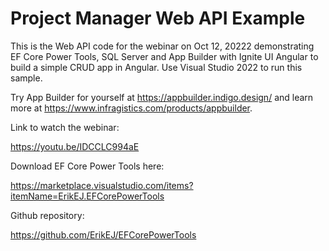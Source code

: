 # Project Manager Web API Example

This is the Web API code for the webinar on Oct 12, 20222 demonstrating EF Core Power Tools, SQL Server and App Builder with Ignite UI Angular to build a simple CRUD app in Angular. Use Visual Studio 2022 to run this sample.

Try App Builder for yourself at https://appbuilder.indigo.design/ and learn more at https://www.infragistics.com/products/appbuilder.

Link to watch the webinar:

https://youtu.be/IDCCLC994aE

Download EF Core Power Tools here:

https://marketplace.visualstudio.com/items?itemName=ErikEJ.EFCorePowerTools

Github repository:

https://github.com/ErikEJ/EFCorePowerTools

